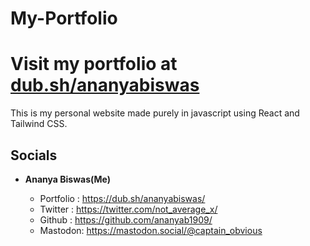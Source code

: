 # My-Portfolio
# Visit my portfolio at [dub.sh/ananyabiswas](https://dub.sh/ananyabiswas)

This is my personal website made purely in javascript using React and Tailwind CSS.

## Socials

- __Ananya Biswas(Me)__
  
    - Portfolio : https://dub.sh/ananyabiswas/
    - Twitter : https://twitter.com/not_average_x/
    - Github : https://github.com/ananyab1909/
    - Mastodon: https://mastodon.social/@captain_obvious
